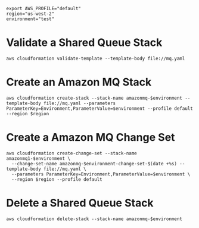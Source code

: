 
```
export AWS_PROFILE="default"
region="us-west-2"
environment="test"
```
# Validate a Shared Queue Stack

`aws cloudformation validate-template --template-body file://mq.yaml`

# Create an Amazon MQ Stack
```
aws cloudformation create-stack --stack-name amazonmq-$environment --template-body file://mq.yaml --parameters ParameterKey=Environment,ParameterValue=$environment --profile default --region $region
```

# Create a Amazon MQ Change Set
```
aws cloudformation create-change-set --stack-name amazonmq1-$environment \
  --change-set-name amazonmq-$environment-change-set-$(date +%s) --template-body file://mq.yaml \
  --parameters ParameterKey=Environment,ParameterValue=$environment \
  --region $region --profile default
```

# Delete a Shared Queue Stack

`aws cloudformation delete-stack --stack-name amazonmq-$environment`